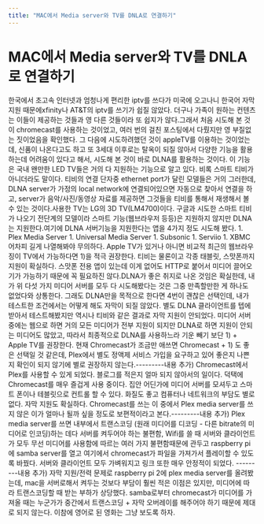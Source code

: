 ```yaml
---
title: "MAC에서 Media server와 TV를 DNLA로 연결하기"
---
```

# MAC에서 Media server와 TV를 DNLA로 연결하기

한국에서 초고속 인터넷과 엄청나게 편리한 iptv를 쓰다가 미국에 오고나니 한국어 자막 지원 때문에xfinity나 AT&T의 iptv를 쓰기가 쉽질 않았다. 더구나 가족이 원하는 컨텐츠는 이들이 제공하는 것들과 영 다른 것들이라 또 쉽지가 않다.그래서 처음 시도해 본 것이 chromecast를 사용하는 것이었고, 여러 번의 걸친 포스팅에서 다뤘지만 영 부질없는 짓이었음을 확인했다. 그 다음에 시도하려했던 것이 appleTV를 이용하는 것이었는데, 신품이 나온다고도 하고 또 3세대 이후로는 탈옥이 되질 않아서 다양한 기능을 활용하는데 어려움이 있다고 해서, 시도해 본 것이 바로 DLNA를 활용하는 것이다. 이 기능은 국내 왠만한 LED TV들은 거의 다 지원하는 기능으로 알고 있다. 비록 스마트 티비가 아니더라도 말이다. 티비의 연결 단자중 ethernet port가 달린 모델들은 거의 그러한데, DLNA server가 가정의 local network에 연결되어있으면 자동으로 찾아서 연결을 하고, server가 음악/사진/동영상 자료를 제공하면 그것들을 티비를 통해서 재생해서 볼 수 있는 것이다.사용한 TV는 LG의 3D TV(LM4700)이다. 구글과 시도한 스마트 티비가 나오기 전단계의 모델이라 스마트 기능(웹브라우저 등등)은 지원하지 않지만 DLNA는 지원한다.여기에 DLNA 서버기능을 지원한다는 앱을 4가지 정도 시도해 봤다. 1. Plex Media Server 1. Universal Media Server 1. Subsonic 1. Serviio 1. XBMC어차피 길게 나열해봐야 무의하다. Apple TV가 있거나 아니면 비교적 최근의 웹브라우징이 TV에서 가능하다면 1)을 적극 권장한다. 티비는 물론이고 각종 태블릿, 스맛폰까지 지원이 확실하다. 스맛폰 전용 앱이 있는데 이게 없어도 HTTP로 붙어서 미디어 끌어오기가 가능하기 때문에 꼭 필요하진 않다.DLNA가 좋은 취지로 나온 것임은 확실한데, 내가 위 다섯 가지 미디어 서버를 모두 다 시도해봤다는 것은 그중 만족할만한 게 하나도 없었다와 상통한다. 그래도 DLNA만을 목적으로 한다면 4번이 괜찮은 선택인데, 내가 테스트한 조건에서는 어떻게 해도 자막이 되질 않았다. 별도 DLNA 클라이언트를 텝에 받아서 테스트해봤지만 역시나 티비와 같은 결과로 자막 지원이 안되었다. 미디어 서버중에는 웹으로 하면 거의 모든 미디어가 전부 지원이 되지만 DLNA로 하면 지원이 안되는 미디어도 많았고, 따라서 최종적으로 DLNA를 사용하느라 기운 빼기 보단 1) + Apple TV를 권장한다. 현재 Chromecast가 조금만 애쓰면 Chromecast + 1) 도 좋은 선택일 것 같은데, Plex에서 별도 정액제 서비스 가입을 요구하고 있어 좋은지 나쁜지 확인이 되지 않기에 별로 권장하지 않는다.---------내용 추가) Chromecast에서 Plex를 사용할 수 있게 되었다. 블로그를 적은지 얼마 되지 않아서의 일이다. 덕택에 Chromecast를 매우 즐겁게 사용 중이다. 집안 어딘가에 미디어 서버를 모셔두고 스마트 폰이나 테블릿으로 컨트롤 할 수 있다. 화질도 좋고 컴퓨터나 네트워크의 부담도 별로 없다. 자막 지원도 확실하다. Chromecast를 쓰는 이 중에서 Plex media server를 쓰지 않은 이가 얼마나 될까 싶을 정도로 보편적이라고 본다.---------내용 추가) Plex media server를 쓰면 내부에서 트랜스코딩 (원래 미디어를 디코딩 - 다른 bitrate의 미디어로 인코딩)하는 데다 서버를 켜두어야 하는 불편함, Wifi를 쓸 때 서버와 클라이언트가 모두 무선 미디어를 사용함에 따르는 여러 가지 불편함때문에 관두고 raspberry pi에 samba server를 열고 여기에서 chromecast가 파일을 가져가서 플레이할 수 있도록 바꿨다. 서버와 클라이언트 모두 가벼워지고 링크 또한 매우 안정적이 되었다. ---------내용 추가) 자막 지원/전력 문제로 raspberry pi 2에 plex media server를 올려봤는데, mac을 서버로해서 켜두는 것보다 부담이 훨씬 적은 이점은 있지만, 미디어에 따라 트랜스코딩할 때 받는 부하가 상당했다. samba로부터 chromecast가 미디어를 가져올 때는 누군가가 중간에서 트랜스코딩 + 자막 오버레이를 해주어야 하기 때문에 제대로 되지 않는다. 이참에 영어로 된 영화는 그냥 보도록 하자. 

